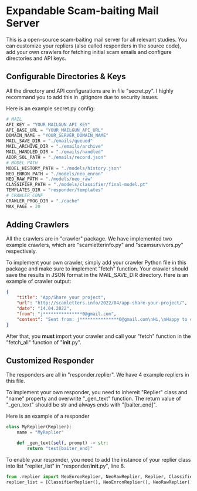# Expandable Scam-baiting Mail Server

This is a open-source scam-baiting mail server for all relevant studies. 
You can customize your repliers (also called responders in the source code), 
add your own crawlers for fetching initial scam emails and configure directories and API keys.

## Configurable Directories & Keys

All the directory and API configurations are in file "secret.py". I highly recommand you to add this in .gitignore due to security issues.

Here is an example secret.py config:

```python
# MAIL
API_KEY = "YOUR_MAILGUN_API_KEY"
API_BASE_URL = "YOUR_MAILGUN_API_URL"
DOMAIN_NAME = "YOUR_SERVER_DOMAIN_NAME"
MAIL_SAVE_DIR = "./emails/queued"
MAIL_ARCHIVE_DIR = "./emails/archive"
MAIL_HANDLED_DIR = "./emails/handled"
ADDR_SOL_PATH = "./emails/record.json"
# MODEL PATH
MODEL_HISTORY_PATH = "./models/history.json"
NEO_ENRON_PATH = "./models/neo_enron"
NEO_RAW_PATH = "./models/neo_raw"
CLASSIFIER_PATH = "./models/classifier/final-model.pt"
TEMPLATES_DIR = "responder/templates"
# CRAWLER CONF
CRAWLER_PROG_DIR = "./cache"
MAX_PAGE = 20
```

## Adding Crawlers

All the crawlers are in "crawler" package. We have implemented two example crawlers, which are "scamletterinfo.py" and "scamsurvivors.py" respectively.

To implement your own crawler, simply add your crawler Python file in this package and make sure to implement "fetch" function. Your crawler should
save the results in JSON format in the MAIL_SAVE_DIR directory. Here is an example of crawler output:
```json
{
    "title": "App/Share your project",
    "url": "http://scamletters.info/2022/04/app-share-your-project/",
    "date": "14.04.2022",
    "from": "j***************0@gmail.com",
    "content": "Sent from: j***************0@gmail.com\nHi,\nHappy to connect.\nI would like to give you a brief backdrop about our company as well\ncore-competency areas in App developments.\n*Spa & Massage App, Shopping App, Wedding App, Food & Drink App, Shopping\nApp, E-Commerce App, IPhone and iPad Apps, Mobile App.*\nPlease tell me what type of App development you need, please share your\ncontact details for more discussion.\nThank you\n\n[image: beacon]"
}
```
After that, you **must** import your crawler and call your "fetch" function in the "fetch_all" function of "__init__.py".

## Customized Responder

The responders are all in "responder.replier". We have 4 example repliers in this file.

To implement your own responder, you need to inhereit "Replier" class and "name" property and overwrite "_gen_text" function. The return value of "_gen_text" should be str and always ends with "[baiter_end]".

Here is an example of a responder
```python
class MyReplier(Replier):
    name = "MyReplier"

    def _gen_text(self, prompt) -> str:
        return "test[baiter_end]"
```

To enable your responder, you need to add the instance of your replier class into list "replier_list" in "responder/__init__.py", line 8.
```python
from .replier import NeoEnronReplier, NeoRawReplier, Replier, ClassifierReplier, MyReplier
replier_list = [ClassifierReplier(), NeoEnronReplier(), NeoRawReplier(), MyReplier()]
```
